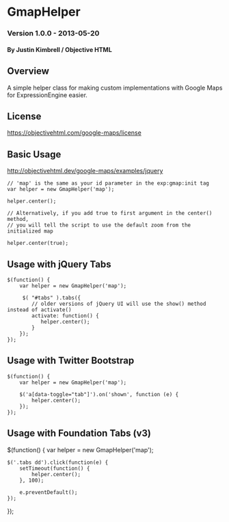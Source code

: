 GmapHelper
============

### Version 1.0.0 - 2013-05-20

#### By Justin Kimbrell / Objective HTML

Overview
--------

A simple helper class for making custom implementations with Google Maps for ExpressionEngine easier.

License
-------

https://objectivehtml.com/google-maps/license


Basic Usage
-----------

http://objectivehtml.dev/google-maps/examples/jquery

    // 'map' is the same as your id parameter in the exp:gmap:init tag
    var helper = new GmapHelper('map'); 
 
    helper.center();
    
    // Alternatively, if you add true to first argument in the center() method,
    // you will tell the script to use the default zoom from the initialized map
    
    helper.center(true);

Usage with jQuery Tabs
----------------------

	$(function() {			
		var helper = new GmapHelper('map');
	
		 $( "#tabs" ).tabs({
		 	// older versions of jQuery UI will use the show() method instead of activate()
			activate: function() { 
			   helper.center();
			}
		});
	});
	
	
Usage with Twitter Bootstrap
----------------------------

	$(function() {				
		var helper = new GmapHelper('map');
	
		$('a[data-toggle="tab"]').on('shown', function (e) {
			helper.center();
		});
	});

Usage with Foundation Tabs (v3)
-------------------------------

$(function() {
	var helper = new GmapHelper('map');

	$('.tabs dd').click(function(e) {
		setTimeout(function() {
			helper.center();	
		}, 100);

		e.preventDefault();
	});
});